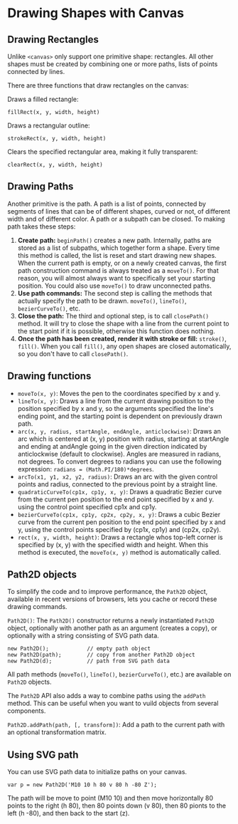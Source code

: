# Drawing Shapes with Canvas

## Drawing Rectangles

Unlike ```<canvas>``` only support one primitive shape: rectangles. All other shapes must be created by combining one or more paths, lists of points connected by lines.

There are three functions that draw rectangles on the canvas:

Draws a filled rectangle:
```
fillRect(x, y, width, height)
```

Draws a rectangular outline:
```
strokeRect(x, y, width, height)
```

Clears the specified rectangular area, making it fully transparent:
```
clearRect(x, y, width, height)
```

## Drawing Paths

Another primitive is the path. A path is a list of points, connected by segments of lines that can be of different shapes, curved or not, of different width and of different color. A path or a subpath can be closed.
To making path takes these steps:
1. **Create path:** ```beginPath()``` creates a new path. Internally, paths are stored as a list of subpaths, which together form a shape. Every time this method is called, the list is reset and start drawing new shapes. When the current path is empty, or on a newly created canvas, the first path construction command is always treated as a ```moveTo()```. For that reason, you will almost always want to specifically set your starting position. You could also use ```moveTo()``` to draw unconnected paths.
2. **Use path commands:** The second step is calling the methods that actually specify the path to be drawn. ```moveTo()```, ```lineTo()```, ```bezierCurveTo()```, etc.
3. **Close the path:** The third and optional step, is to call ```closePath()``` method. It will try to close the shape with a line from the current point to the start point if it is possible, otherwise this function does nothing.
4. **Once the path has been created, render it with stroke or fill:** ```stroke()```, ```fill()```. When you call ```fill()```, any open shapes are closed automatically, so you don't have to call ```closePath()```.

## Drawing functions

- ```moveTo(x, y)```: Moves the pen to the coordinates specified by x and y.
- ```lineTo(x, y)```: Draws a line from the current drawing position to the position specified by x and y, so the arguments specified the line's ending point, and the starting point is dependent on previously drawn path.
- ```arc(x, y, radius, startAngle, endAngle, anticlockwise)```: Draws an arc which is centered at (x, y) position with radius, starting at startAngle and ending at andAngle going in the given direction indicated by anticlockwise (default to clockwise). Angles are measured in radians, not degrees. To convert degrees to radians you can use the following expression: ```radians = (Math.PI/180)*degrees```.
- ```arcTo(x1, y1, x2, y2, radius)```: Draws an arc with the given control points and radius, connected to the previous point by a straight line.
- ```quadraticCurveTo(cp1x, cp1y, x, y)```: Draws a quadratic Bezier curve from the current pen position to the end point specified by x and y. using the control point specified cp1x and cp1y.
- ```bezierCurveTo(cp1x, cp1y, cp2x, cp2y, x, y)```: Draws a cubic Bezier curve from the current pen position to the end point specified by x and y, using the control points specified by (cp1x, cp1y) and (cp2x, cp2y).
- ```rect(x, y, width, height)```: Draws a rectangle whos top-left corner is specified by (x, y) with the specified width and height. When this method is executed, the ```moveTo(x, y)``` method is automatically called.

## Path2D objects

To simplify the code and to improve performance, the ```Path2D``` object, available in recent versions of browsers, lets you cache or record these drawing commands.

```Path2D()```: The ```Path2D()``` constructor returns a newly instantiated ```Path2D``` object, optionally with another path as an argument (creates a copy), or optionally with a string consisting of SVG path data.

```
new Path2D();            // empty path object
new Path2D(path);        // copy from another Path2D object
new Path2D(d);           // path from SVG path data
```

All path methods (```moveTo()```, ```lineTo()```, ```bezierCurveTo()```, etc.) are available on ```Path2D``` objects.

The ```Path2D``` API also adds a way to combine paths using the ```addPath``` method. This can be useful when you want to vuild objects from several components.

```Path2D.addPath(path, [, transform])```: Add a path to the current path with an optional transformation matrix.

## Using SVG path

You can use SVG path data to initialize paths on your canvas.

```
var p = new Path2D('M10 10 h 80 v 80 h -80 Z');
```

The path will be move to point (M10 10) and then move horizontally 80 points to the right (h 80), then 80 points down (v 80), then 80 pionts to the left (h -80), and then back to the start (z).

